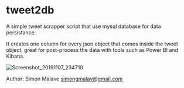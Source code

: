 # tweet2db
A simple tweet scrapper script that use mysql database for data persistance.

It creates one column for every json object that comes inside the tweet object, great for post-process the data 
with tools such as Power BI and Kibana.

![Screenshot_20191107_234710](https://user-images.githubusercontent.com/44653624/68445773-9ba3c400-01b9-11ea-9e04-250a6ebe9f39.png)


Author: Simon Malave simongmalav@gmail.com
